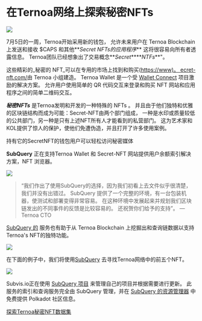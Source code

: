 # 在Ternoa网络上探索秘密NFTs

![](https://miro.medium.com/max/1200/0*s1fSGGelS-HVJNBm)

7月5日的一周，Ternoa开始采用新的钱包， 允许未来用户在 Ternoa Blockchain 上发送和接收 $CAPS 和其他**_Secret NFTs的应用程序_**  这将很容易向所有者透露信息。 Ternoa团队已经想象出了交易概念**_Secret_****_NTFs_**"。

这些精彩的_秘密的 NFT_可以在专用的市场上找到和购买([https://www)。 ecret-nft.com/](https://www.secret-nft.com/)由 Ternoa 小组建造。 Ternoa Wallet 是一个受 [Wallet Connect](https://walletconnect.org/) 项目激励的解决方案。 允许用户使用简单的 QR 代码交互来登录和购买 NFT 网站和应用程序之间的简单二维码交互。

**_秘密NFTs_** 是Ternoa发明和开发的一种特殊的 NFTs 。 并且由于他们独特和优雅的区块链结构而成为可能：Secret-NFT由两个部门组成， 一种是水印或质量较低的公共部门，另一种是只有上述NFT所有人才能看到的私营部门。 这为艺术家和KOL提供了惊人的保护，使他们免遭伪造，并且打开了许多使用案例。

持有它的SecretNFT的钱包用户可以轻松访问秘密媒体

**SubQuery** 正在支持Ternoa Wallet 和 Secret-NFT 网站提供用户余额索引解决方案，NFT 浏览器。

![](https://miro.medium.com/max/1400/0*gquKRKBgiyAAxRFZ)

> “我们作出了使用SubQuery的选择，因为我们初看上去文件似乎很清楚，我们并没有出错过。 SubQuery 提供了一个完整的环境，有一台包装机器，使测试和部署变得非常容易。 在这种环境中发展起来并规划我们区块链发出的不同事件的反馈是比较容易的。 还祝贺你们给予的支持”。 — Ternoa CTO

[SubQuery 的](https://subquery.network/) 服务也有助于从 Ternoa Blockchain 上挖掘出和查询链数据以支持Ternoa's NFT的独特功能。

![](https://miro.medium.com/max/1400/0*CA7lfxmZxHCKhzWw)

在下面的例子中，我们将使用[SubQuery](https://explorer.subquery.network/subquery/capsule-corp-ternoa/indexer) 去寻找Ternoa网络中的前五个NFT。

![](https://miro.medium.com/max/1400/0*YaQGpb3xUn7BUESx)

Subvis.io正在使用 [SubQuery 项目](https://project.subquery.network/) 来管理自己的项目并根据需要进行更新。 此服务的索引和查询服务完全由 SubQuery 管理，并在 [SubQuery 的资源管理器](https://explorer.subquery.network/) 中免费提供 Polkadot 社区信息。

[探索Ternoa秘密NFT数据集](https://explorer.subquery.network/subquery/capsule-corp-ternoa/indexer)